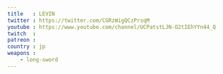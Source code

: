 ```yaml
---
title   : LEVIN
twitter : https://twitter.com/CGRzWigQCzPrsqM
youtube : https://www.youtube.com/channel/UCPatstLJN-O2tIEhYYn44_Q
twitch  : 
patreon : 
country : jp
weapons :
    - long-sword
---
```


